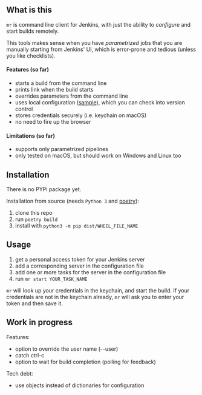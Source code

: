 ## What is this

`mr` is command line client for Jenkins, with just the ability to _configure_ and start builds remotely. 

This tools makes sense when you have _parametrized_ jobs that you are manually starting from Jenkins' UI, which is error-prone and tedious (unless you like checklists).

#### Features (so far)

- starts a build from the command line
- prints link when the build starts
- overrides parameters from the command line
- uses local configuration ([sample](mr.toml)), which you can check into version control
- stores credentials securely (i.e. keychain on macOS)
- no need to fire up the browser

#### Limitations (so far)

- supports only parametrized pipelines
- only tested on macOS, but should work on Windows and Linux too


## Installation

There is no PYPi package yet.

Installation from source (needs `Python 3` and [poetry](https://github.com/python-poetry/poetry)):

1. clone this repo
2. run `poetry build`
3. install with `python3 -m pip dist/WHEEL_FILE_NAME`

## Usage

1. get a personal access token for your Jenkins server
2. add a corresponding server in the configuration file
3. add one or more tasks for the server in the configuration file
4. run `mr start YOUR_TASK_NAME`

`mr` will look up your credentials in the keychain, and start the build. If your credentials are not in the keychain already, `mr` will ask you to enter your token and then save it.


## Work in progress

Features:

- option to override the user name (--user)
- catch ctrl-c
- option to wait for build completion (polling for feedback)

Tech debt:

- use objects instead of dictionaries for configuration


